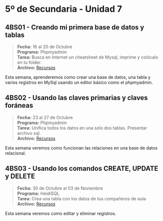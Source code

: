 # 5º de Secundaria - Unidad 7

## 4BS01 - Creando mi primera base de datos y tablas

> **Fecha:** 16 al 20 de Octubre<br> **Programa:** Phpmyadmin<br> **Tarea:** Busca en Internet un cheatsheet de Mysql, imprime y colócalo en tu folder.<br> **Archivo:** [Recursos](https://app.box.com/s/j6839vt1pzeteundyj91v2v9nsp5w9qp)

Esta semana, aprenderemos como crear una base de datos, una tabla y varios registros en MySql usando un editor básico como el phpmyadmin.

## 4BS02 - Usando las claves primarias y claves foráneas

> **Fecha:** 23 al 27 de Octubre<br> **Programa:** Phpmyadmin<br> **Tarea:** Unifica todos los datos en una solo dos tablas. Presentar archivo sql.<br> **Archivo:** [Recursos](https://app.box.com/s/j6839vt1pzeteundyj91v2v9nsp5w9qp)

Esta semana veremos como funcionan las relaciones en una base de datos relacional.

<div class="currentTheme">

## 4BS03 -  Usando los comandos CREATE, UPDATE y DELETE

> **Fecha:** 30 de Octubre al 03 de Noviembre<br> **Programa:** HeidiSQL<br> **Tarea:** Crea una tabla con los datos de tus compañeros de aula<br> **Archivo:** [Recursos](https://app.box.com/s/j6839vt1pzeteundyj91v2v9nsp5w9qp)

Esta semana veremos como editar y eliminar registros.

</div>
